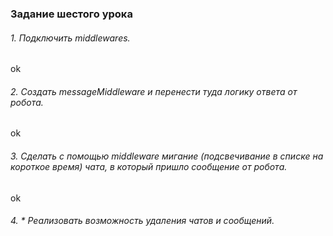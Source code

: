 ### Задание шестого урока

###### 1. Подключить middlewares.

ok

###### 2. Создать messageMiddleware и перенести туда логику ответа от робота.

ok

###### 3. Сделать с помощью middleware мигание (подсвечивание в списке на короткое время) чата, в который пришло сообщение от робота.

ok

###### 4. \* Реализовать возможность удаления чатов и сообщений.
